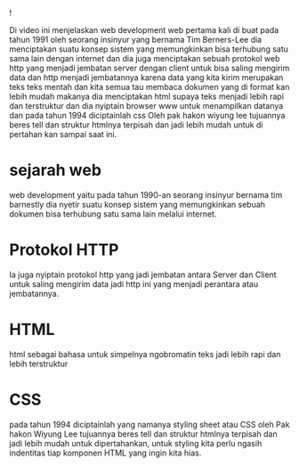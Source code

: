 ! [ ](https://youtu.be/0HHtGx0cDAg)

Di video ini menjelaskan web development web pertama kali di buat pada tahun 1991 oleh seorang insinyur yang bernama Tim Berners-Lee dia menciptakan suatu konsep sistem yang memungkinkan bisa terhubung satu sama lain dengan internet dan dia juga menciptakan sebuah protokol web http yang menjadi jembatan server dengan client untuk bisa saling mengirim data dan http menjadi jembatannya karena data yang kita kirim merupakan teks teks mentah dan kita semua tau membaca dokumen yang di format kan lebih mudah makanya dia menciptakan html supaya teks menjadi lebih rapi dan terstruktur dan dia nyiptain browser www untuk menampilkan datanya dan pada tahun 1994 diciptainlah css Oleh pak hakon wiyung lee tujuannya beres tell dan struktur htmlnya terpisah dan jadi lebih mudah untuk di pertahan kan sampai saat ini. 


# sejarah web
web development yaitu pada tahun 1990-an seorang insinyur bernama tim barnestly dia nyetir suatu konsep sistem yang memungkinkan sebuah dokumen bisa terhubung satu sama lain melalui internet. 

# Protokol HTTP
Ia juga nyiptain protokol http yang jadi jembatan antara Server dan Client untuk saling mengirim data jadi http ini yang menjadi perantara atau jembatannya. 


# HTML
html sebagai bahasa untuk simpelnya ngobromatin teks jadi lebih rapi dan lebih terstruktur

# CSS
pada tahun 1994 diciptainlah yang namanya styling sheet atau CSS oleh Pak hakon Wiyung Lee tujuannya beres tell dan struktur htmlnya terpisah dan jadi lebih mudah untuk dipertahankan, untuk styling kita perlu ngasih indentitas tiap komponen HTML yang ingin kita hias. 